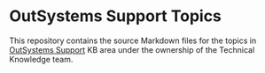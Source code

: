 # OutSystems Support Topics

This repository contains the source Markdown files for the topics in [OutSystems Support](<https://success.outsystems.com/Support>) KB area under the ownership of the Technical Knowledge team.
